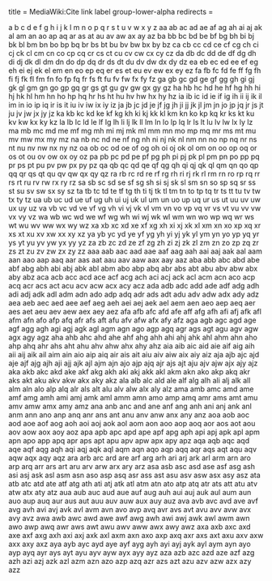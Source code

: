 title = MediaWiki:Cite link label group-lower-alpha
redirects =
>>>>

a b c d e f g h i j k l m n o p q r s t u v w x y z aa ab ac ad ae af ag ah ai aj ak al am an ao ap aq ar as at au av aw ax ay az ba bb bc bd be bf bg bh bi bj bk bl bm bn bo bp bq br bs bt bu bv bw bx by bz ca cb cc cd ce cf cg ch ci cj ck cl cm cn co cp cq cr cs ct cu cv cw cx cy cz da db dc dd de df dg dh di dj dk dl dm dn do dp dq dr ds dt du dv dw dx dy dz ea eb ec ed ee ef eg eh ei ej ek el em en eo ep eq er es et eu ev ew ex ey ez fa fb fc fd fe ff fg fh fi fj fk fl fm fn fo fp fq fr fs ft fu fv fw fx fy fz ga gb gc gd ge gf gg gh gi gj gk gl gm gn go gp gq gr gs gt gu gv gw gx gy gz ha hb hc hd he hf hg hh hi hj hk hl hm hn ho hp hq hr hs ht hu hv hw hx hy hz ia ib ic id ie if ig ih ii ij ik il im in io ip iq ir is it iu iv iw ix iy iz ja jb jc jd je jf jg jh ji jj jk jl jm jn jo jp jq jr js jt ju jv jw jx jy jz ka kb kc kd ke kf kg kh ki kj kk kl km kn ko kp kq kr ks kt ku kv kw kx ky kz la lb lc ld le lf lg lh li lj lk ll lm ln lo lp lq lr ls lt lu lv lw lx ly lz ma mb mc md me mf mg mh mi mj mk ml mm mn mo mp mq mr ms mt mu mv mw mx my mz na nb nc nd ne nf ng nh ni nj nk nl nm nn no np nq nr ns nt nu nv nw nx ny nz oa ob oc od oe of og oh oi oj ok ol om on oo op oq or os ot ou ov ow ox oy oz pa pb pc pd pe pf pg ph pi pj pk pl pm pn po pp pq pr ps pt pu pv pw px py pz qa qb qc qd qe qf qg qh qi qj qk ql qm qn qo qp qq qr qs qt qu qv qw qx qy qz ra rb rc rd re rf rg rh ri rj rk rl rm rn ro rp rq rr rs rt ru rv rw rx ry rz sa sb sc sd se sf sg sh si sj sk sl sm sn so sp sq sr ss st su sv sw sx sy sz ta tb tc td te tf tg th ti tj tk tl tm tn to tp tq tr ts tt tu tv tw tx ty tz ua ub uc ud ue uf ug uh ui uj uk ul um un uo up uq ur us ut uu uv uw ux uy uz va vb vc vd ve vf vg vh vi vj vk vl vm vn vo vp vq vr vs vt vu vv vw vx vy vz wa wb wc wd we wf wg wh wi wj wk wl wm wn wo wp wq wr ws wt wu wv ww wx wy wz xa xb xc xd xe xf xg xh xi xj xk xl xm xn xo xp xq xr xs xt xu xv xw xx xy xz ya yb yc yd ye yf yg yh yi yj yk yl ym yn yo yp yq yr ys yt yu yv yw yx yy yz za zb zc zd ze zf zg zh zi zj zk zl zm zn zo zp zq zr zs zt zu zv zw zx zy zz aaa aab aac aad aae aaf aag aah aai aaj aak aal aam aan aao aap aaq aar aas aat aau aav aaw aax aay aaz aba abb abc abd abe abf abg abh abi abj abk abl abm abo abp abq abr abs abt abu abv abw abx aby abz aca acb acc acd ace acf acg ach aci acj ack acl acm acn aco acp acq acr acs act acu acv acw acx acy acz ada adb adc add ade adf adg adh adi adj adk adl adm adn ado adp adq adr ads adt adu adv adw adx ady adz aea aeb aec aed aee aef aeg aeh aei aej aek ael aem aen aeo aep aeq aer aes aet aeu aev aew aex aey aez afa afb afc afd afe aff afg afh afi afj afk afl afm afn afo afp afq afr afs aft afu afv afw afx afy afz aga agb agc agd age agf agg agh agi agj agk agl agm agn ago agp agq agr ags agt agu agv agw agx agy agz aha ahb ahc ahd ahe ahf ahg ahh ahi ahj ahk ahl ahm ahn aho ahp ahq ahr ahs aht ahu ahv ahw ahx ahy ahz aia aib aic aid aie aif aig aih aii aij aik ail aim ain aio aip aiq air ais ait aiu aiv aiw aix aiy aiz aja ajb ajc ajd aje ajf ajg ajh aji ajj ajk ajl ajm ajn ajo ajp ajq ajr ajs ajt aju ajv ajw ajx ajy ajz aka akb akc akd ake akf akg akh aki akj akk akl akm akn ako akp akq akr aks akt aku akv akw akx aky akz ala alb alc ald ale alf alg alh ali alj alk all alm aln alo alp alq alr als alt alu alv alw alx aly alz ama amb amc amd ame amf amg amh ami amj amk aml amm amn amo amp amq amr ams amt amu amv amw amx amy amz ana anb anc and ane anf ang anh ani anj ank anl anm ann ano anp anq anr ans ant anu anv anw anx any anz aoa aob aoc aod aoe aof aog aoh aoi aoj aok aol aom aon aoo aop aoq aor aos aot aou aov aow aox aoy aoz apa apb apc apd ape apf apg aph api apj apk apl apm apn apo app apq apr aps apt apu apv apw apx apy apz aqa aqb aqc aqd aqe aqf aqg aqh aqi aqj aqk aql aqm aqn aqo aqp aqq aqr aqs aqt aqu aqv aqw aqx aqy aqz ara arb arc ard are arf arg arh ari arj ark arl arm arn aro arp arq arr ars art aru arv arw arx ary arz asa asb asc asd ase asf asg ash asi asj ask asl asm asn aso asp asq asr ass ast asu asv asw asx asy asz ata atb atc atd ate atf atg ath ati atj atk atl atm atn ato atp atq atr ats att atu atv atw atx aty atz aua aub auc aud aue auf aug auh aui auj auk aul aum aun auo aup auq aur aus aut auu auv auw aux auy auz ava avb avc avd ave avf avg avh avi avj avk avl avm avn avo avp avq avr avs avt avu avv avw avx avy avz awa awb awc awd awe awf awg awh awi awj awk awl awm awn awo awp awq awr aws awt awu awv aww awx awy awz axa axb axc axd axe axf axg axh axi axj axk axl axm axn axo axp axq axr axs axt axu axv axw axx axy axz aya ayb ayc ayd aye ayf ayg ayh ayi ayj ayk ayl aym ayn ayo ayp ayq ayr ays ayt ayu ayv ayw ayx ayy ayz aza azb azc azd aze azf azg azh azi azj azk azl azm azn azo azp azq azr azs azt azu azv azw azx azy azz